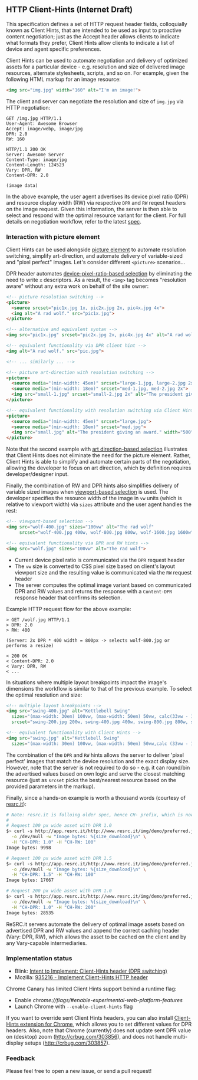 ## HTTP Client-Hints (Internet Draft)

This specification defines a set of HTTP request header fields, colloquially known as Client Hints, that are intended to be used as input to proactive content negotiation; just as the Accept header allows clients to indicate what formats they prefer, Client Hints allow clients to indicate a list of device and agent specific preferences.

Client Hints can be used to automate negotiation and delivery of optimized assets for a particular device - e.g. resolution and size of delivered image resources, alternate stylesheets, scripts, and so on. For example, given the following HTML markup for an image resource:

```html
<img src="img.jpg" width="160" alt="I'm an image!">
```

The client and server can negotiate the resolution and size of `img.jpg` via HTTP negotiation:

```http
GET /img.jpg HTTP/1.1
User-Agent: Awesome Browser
Accept: image/webp, image/jpg
DPR: 2.0
RW: 160
```
```http
HTTP/1.1 200 OK
Server: Awesome Server
Content-Type: image/jpg
Content-Length: 124523
Vary: DPR, RW
Content-DPR: 2.0

(image data)
```

In the above example, the user agent advertises its device pixel ratio (DPR) and resource display width (RW) via respective `DPR` and `RW` reqest headers on the image request. Given this information, the server is then able to select and respond with the optimal resource variant for the client. For full details on negotiation workflow, refer to the latest [spec](http://igrigorik.github.io/http-client-hints/).


### Interaction with picture element

Client Hints can be used alongside [picture element](http://www.whatwg.org/specs/web-apps/current-work/multipage/embedded-content.html#the-picture-element) to automate resolution switching, simplify art-direction, and automate delivery of variable-sized and "pixel perfect" images. Let's consider different `<picture>` scenarios...

DPR header automates [device-pixel-ratio-based selection](http://www.whatwg.org/specs/web-apps/current-work/multipage/embedded-content.html#introduction-3:device-pixel-ratio-2) by eliminating the need to write `x` descriptors. As a result, the `<img>` tag becomes "resolution aware" without any extra work on behalf of the site owner:

```html
<!-- picture resolution switching -->
<picture>
  <source srcset="pic1x.jpg 1x, pic2x.jpg 2x, pic4x.jpg 4x">
  <img alt="A rad wolf." src="pic1x.jpg">
</picture>

<!-- alternative and equivalent syntax -->
<img src="pic1x.jpg" srcset="pic2x.jpg 2x, pic4x.jpg 4x" alt="A rad wolf.">

<!-- equivalent functionality via DPR client hint -->
<img alt="A rad wolf." src="pic.jpg">

<!-- ... similarly ... -->

<!-- picture art-direction with resolution switching -->
<picture>
  <source media="(min-width: 45em)" srcset="large-1.jpg, large-2.jpg 2x">
  <source media="(min-width: 18em)" srcset="med-1.jpg, med-2.jpg 2x">
  <img src="small-1.jpg" srcset="small-2.jpg 2x" alt="The president giving an award." width="500" height="500">
</picture>

<!-- equivalent functionality with resolution switching via Client Hints -->
<picture>
  <source media="(min-width: 45em)" srcset="large.jpg">
  <source media="(min-width: 18em)" srcset="med.jpg">
  <img src="small.jpg" alt="The president giving an award." width="500" height="500">
</picture>
```

Note that the second example with [art direction-based selection](http://www.whatwg.org/specs/web-apps/current-work/multipage/embedded-content.html#introduction-3:art-direction-3) illustrates that Client Hints does not eliminate the need for the picture element. Rather, Client Hints is able to simplify and automate certain parts of the negotiation, allowing the developer to focus on art direction, which by definition requires developer/designer input.

Finally, the combination of RW and DPR hints also simplifies delivery of variable sized images when [viewport-based selection](http://www.whatwg.org/specs/web-apps/current-work/multipage/embedded-content.html#introduction-3:viewport-based-selection-2) is used. The developer specifies the resource width of the image in `vw` units (which is relative to viewport width) via `sizes` attribute and the user agent handles the rest: 

```html
<!-- viewport-based selection -->
<img src="wolf-400.jpg" sizes="100vw" alt="The rad wolf"
     srcset="wolf-400.jpg 400w, wolf-800.jpg 800w, wolf-1600.jpg 1600w">

<!-- equivalent functionality via DPR and RW hints -->
<img src="wolf.jpg" sizes="100vw" alt="The rad wolf">
```

* Current device pixel ratio is communicated via the `DPR` request header
* The `vw` size is converted to CSS pixel size based on client's layout viewport size and the resulting value is communicated via the `RW` request header
* The server computes the optimal image variant based on communicated DPR and RW values and returns the response with a `Content-DPR` response header that confirms its selection.

Example HTTP request flow for the above example:

```
> GET /wolf.jpg HTTP/1.1
> DPR: 2.0
> RW: 400

(Server: 2x DPR * 400 width = 800px -> selects wolf-800.jpg or performs a resize)

< 200 OK
< Content-DPR: 2.0
< Vary: DPR, RW
< ...
```

In situations where multiple layout breakpoints impact the image's dimensions the workflow is similar to that of the previous example. To select the optimal resolution and size:

```html
<!-- multiple layout breakpoints -->
<img src="swing-400.jpg" alt="Kettlebell Swing"
  sizes="(max-width: 30em) 100vw, (max-width: 50em) 50vw, calc(33vw - 100px)"
  srcset="swing-200.jpg 200w, swing-400.jpg 400w, swing-800.jpg 800w, swing-1600.jpg 1600w">

<!-- equivalent functionality with Client Hints -->
<img src="swing.jpg" alt="Kettlebell Swing"
  sizes="(max-width: 30em) 100vw, (max-width: 50em) 50vw,calc (33vw - 100px)">
```

The combination of the `DPR` and `RW` hints allows the server to deliver 'pixel perfect' images that match the device resolution and the exact display size. However, note that the server is not required to do so - e.g. it can round/bin the advertised values based on own logic and serve the closest matching resource (just as `srcset` picks the best/nearest resource based on the provided parameters in the markup).

Finally, since a hands-on example is worth a thousand words (courtesy of [resrc.it](http://www.resrc.it/)):

```bash
# Note: resrc.it is folloing older spec, hence CH- prefix, which is now unnecesarry.
#
# Request 100 px wide asset with DPR 1.0
$> curl -s http://app.resrc.it/http://www.resrc.it/img/demo/preferred.jpg \
  -o /dev/null -w "Image bytes: %{size_download}\n" \
  -H "CH-DPR: 1.0" -H "CH-RW: 100"
Image bytes: 9998

# Request 100 px wide asset with DPR 1.5
$> curl -s http://app.resrc.it/http://www.resrc.it/img/demo/preferred.jpg \
  -o /dev/null -w "Image bytes: %{size_download}\n" \
  -H "CH-DPR: 1.5" -H "CH-RW: 100"
Image bytes: 17667

# Request 200 px wide asset with DPR 1.0
$> curl -s http://app.resrc.it/http://www.resrc.it/img/demo/preferred.jpg \
  -o /dev/null -w "Image bytes: %{size_download}\n" \
  -H "CH-DPR: 1.0" -H "CH-RW: 200"
Image bytes: 28535
```

ReSRC.it servers automate the delivery of optimal image assets based on advertised DPR and RW values and append the correct caching header (Vary: DPR, RW), which allows the asset to be cached on the client and by any Vary-capable intermediaries.


### Implementation status

* Blink: [Intent to Implement: Client-Hints header (DPR switching)](https://groups.google.com/a/chromium.org/d/msg/blink-dev/c38s7y6dH-Q/bNFczRZj5MsJ)
* Mozilla: [935216 - Implement Client-Hints HTTP header](https://bugzilla.mozilla.org/show_bug.cgi?id=935216)

Chrome Canary has limited Client Hints support behind a runtime flag:

* Enable _chrome://flags/#enable-experimental-web-platform-features_
* Launch Chrome with `--enable-client-hints` flag

If you want to override sent Client Hints headers, you can also install [Client-Hints extension for Chrome](https://chrome.google.com/webstore/detail/client-hints/gdghpgmkfaedgngmnahnaaegpacanlef), which allows you to set different values for DPR headers. Also, note that Chrome (currently) does not update sent DPR value on (desktop) zoom (http://crbug.com/303856), and does not handle multi-display setups (http://crbug.com/303857).


### Feedback

Please feel free to open a new issue, or send a pull request!
